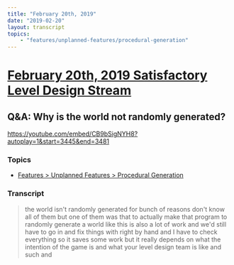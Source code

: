 ```yaml
---
title: "February 20th, 2019"
date: "2019-02-20"
layout: transcript
topics: 
    - "features/unplanned-features/procedural-generation"
---
```

# [February 20th, 2019 Satisfactory Level Design Stream](../2019-02-20.md)
## Q&A: Why is the world not randomly generated?
https://youtube.com/embed/CB9bSigNYH8?autoplay=1&start=3445&end=3481
### Topics
* [Features > Unplanned Features > Procedural Generation](../topics/features/unplanned-features/procedural-generation.md)

### Transcript

> the world isn't randomly generated for
> bunch of reasons don't know all of them
> but one of them was that to actually
> make that program to randomly generate a
> world like this is also a lot of work
> and we'd still have to go in and fix
> things with right by hand and I have to
> check everything so it saves some work
> but it really depends on what the
> intention of the game is and what your
> level design team is like and such and
